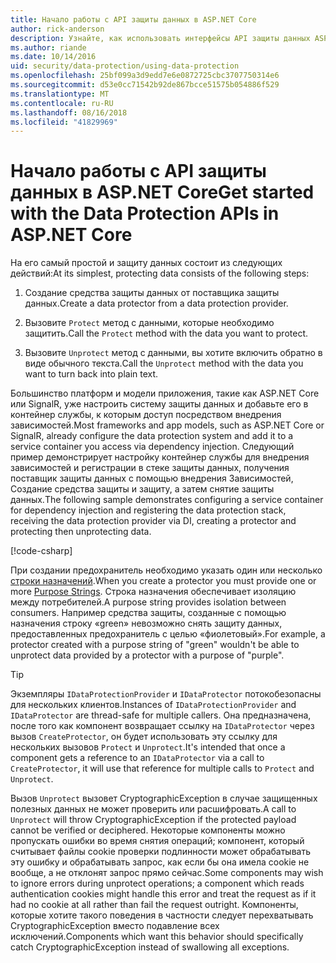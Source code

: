 ```yaml
---
title: Начало работы с API защиты данных в ASP.NET Core
author: rick-anderson
description: Узнайте, как использовать интерфейсы API защиты данных ASP.NET Core для защиты и снятии с него защиты данных в приложении.
ms.author: riande
ms.date: 10/14/2016
uid: security/data-protection/using-data-protection
ms.openlocfilehash: 25bf099a3d9edd7e6e0872725cbc3707750314e6
ms.sourcegitcommit: d53e0cc71542b92de867bcce51575b054886f529
ms.translationtype: MT
ms.contentlocale: ru-RU
ms.lasthandoff: 08/16/2018
ms.locfileid: "41829969"
---
```

# <a name="get-started-with-the-data-protection-apis-in-aspnet-core"></a><span data-ttu-id="171c3-103">Начало работы с API защиты данных в ASP.NET Core</span><span class="sxs-lookup"><span data-stu-id="171c3-103">Get started with the Data Protection APIs in ASP.NET Core</span></span>

<a name="security-data-protection-getting-started"></a>

<span data-ttu-id="171c3-104">На его самый простой и защиту данных состоит из следующих действий:</span><span class="sxs-lookup"><span data-stu-id="171c3-104">At its simplest, protecting data consists of the following steps:</span></span>

1. <span data-ttu-id="171c3-105">Создание средства защиты данных от поставщика защиты данных.</span><span class="sxs-lookup"><span data-stu-id="171c3-105">Create a data protector from a data protection provider.</span></span>

2. <span data-ttu-id="171c3-106">Вызовите `Protect` метод с данными, которые необходимо защитить.</span><span class="sxs-lookup"><span data-stu-id="171c3-106">Call the `Protect` method with the data you want to protect.</span></span>

3. <span data-ttu-id="171c3-107">Вызовите `Unprotect` метод с данными, вы хотите включить обратно в виде обычного текста.</span><span class="sxs-lookup"><span data-stu-id="171c3-107">Call the `Unprotect` method with the data you want to turn back into plain text.</span></span>

<span data-ttu-id="171c3-108">Большинство платформ и модели приложения, такие как ASP.NET Core или SignalR, уже настроить систему защиты данных и добавьте его в контейнер службы, к которым доступ посредством внедрения зависимостей.</span><span class="sxs-lookup"><span data-stu-id="171c3-108">Most frameworks and app models, such as ASP.NET Core or SignalR, already configure the data protection system and add it to a service container you access via dependency injection.</span></span> <span data-ttu-id="171c3-109">Следующий пример демонстрирует настройку контейнер службы для внедрения зависимостей и регистрации в стеке защиты данных, получения поставщик защиты данных с помощью внедрения Зависимостей, Создание средства защиты и защиту, а затем снятие защиты данных.</span><span class="sxs-lookup"><span data-stu-id="171c3-109">The following sample demonstrates configuring a service container for dependency injection and registering the data protection stack, receiving the data protection provider via DI, creating a protector and protecting then unprotecting data.</span></span>

[!code-csharp[](../../security/data-protection/using-data-protection/samples/protectunprotect.cs?highlight=26,34,35,36,37,38,39,40)]

<span data-ttu-id="171c3-110">При создании предохранитель необходимо указать один или несколько [строки назначений](xref:security/data-protection/consumer-apis/purpose-strings).</span><span class="sxs-lookup"><span data-stu-id="171c3-110">When you create a protector you must provide one or more [Purpose Strings](xref:security/data-protection/consumer-apis/purpose-strings).</span></span> <span data-ttu-id="171c3-111">Строка назначения обеспечивает изоляцию между потребителей.</span><span class="sxs-lookup"><span data-stu-id="171c3-111">A purpose string provides isolation between consumers.</span></span> <span data-ttu-id="171c3-112">Например средства защиты, созданные с помощью назначения строку «green» невозможно снять защиту данных, предоставленных предохранитель с целью «фиолетовый».</span><span class="sxs-lookup"><span data-stu-id="171c3-112">For example, a protector created with a purpose string of "green" wouldn't be able to unprotect data provided by a protector with a purpose of "purple".</span></span>

>[!TIP]
> <span data-ttu-id="171c3-113">Экземпляры `IDataProtectionProvider` и `IDataProtector` потокобезопасны для нескольких клиентов.</span><span class="sxs-lookup"><span data-stu-id="171c3-113">Instances of `IDataProtectionProvider` and `IDataProtector` are thread-safe for multiple callers.</span></span> <span data-ttu-id="171c3-114">Она предназначена, после того как компонент возвращает ссылку на `IDataProtector` через вызов `CreateProtector`, он будет использовать эту ссылку для нескольких вызовов `Protect` и `Unprotect`.</span><span class="sxs-lookup"><span data-stu-id="171c3-114">It's intended that once a component gets a reference to an `IDataProtector` via a call to `CreateProtector`, it will use that reference for multiple calls to `Protect` and `Unprotect`.</span></span>
>
><span data-ttu-id="171c3-115">Вызов `Unprotect` вызовет CryptographicException в случае защищенных полезных данных не может проверить или расшифровать.</span><span class="sxs-lookup"><span data-stu-id="171c3-115">A call to `Unprotect` will throw CryptographicException if the protected payload cannot be verified or deciphered.</span></span> <span data-ttu-id="171c3-116">Некоторые компоненты можно пропускать ошибки во время снятия операций; компонент, который считывает файлы cookie проверки подлинности может обрабатывать эту ошибку и обрабатывать запрос, как если бы она имела cookie не вообще, а не отклонят запрос прямо сейчас.</span><span class="sxs-lookup"><span data-stu-id="171c3-116">Some components may wish to ignore errors during unprotect operations; a component which reads authentication cookies might handle this error and treat the request as if it had no cookie at all rather than fail the request outright.</span></span> <span data-ttu-id="171c3-117">Компоненты, которые хотите такого поведения в частности следует перехватывать CryptographicException вместо подавление всех исключений.</span><span class="sxs-lookup"><span data-stu-id="171c3-117">Components which want this behavior should specifically catch CryptographicException instead of swallowing all exceptions.</span></span>
